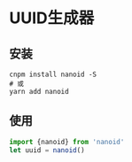 # UUID生成器

## 安装

```shell
cnpm install nanoid -S
# 或
yarn add nanoid
```

## 使用

```js
import {nanoid} from 'nanoid'
let uuid = nanoid()
```

